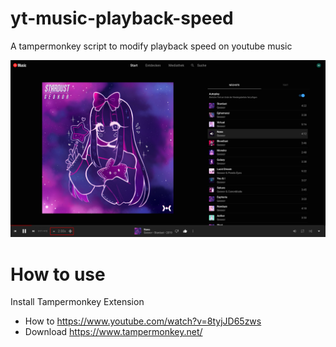 # yt-music-playback-speed

A tampermonkey script to modify playback speed on youtube music

![screenshot](./screenshot.png)

# How to use

Install Tampermonkey Extension
- How to https://www.youtube.com/watch?v=8tyjJD65zws
- Download https://www.tampermonkey.net/
